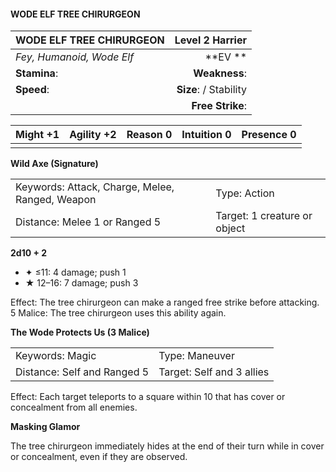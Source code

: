 #### WODE ELF TREE CHIRURGEON

| WODE ELF TREE CHIRURGEON  |    **Level 2 Harrier** |
| :------------------------ | ---------------------: |
| *Fey, Humanoid, Wode Elf* |            \*\*EV \*\* |
| **Stamina**:              |          **Weakness**: |
| **Speed**:                | **Size**:  / Stability |
|                           |       **Free Strike**: |

| **Might** +1 | **Agility** +2 | **Reason** 0 | **Intuition** 0 | **Presence** 0 |
| ------------ | -------------- | ------------ | --------------- | -------------- |
|              |                |              |                 |                |

**Wild Axe (Signature)**

|                                                 |                              |
| :---------------------------------------------- | :--------------------------- |
| Keywords: Attack, Charge, Melee, Ranged, Weapon | Type: Action                 |
| Distance: Melee 1 or Ranged 5                   | Target: 1 creature or object |

**2d10 + 2**

- ✦ ≤11: 4 damage; push 1
- ★ 12–16: 7 damage; push 3

Effect: The tree chirurgeon can make a ranged free strike before attacking. 5 Malice: The tree chirurgeon uses this ability again.

**The Wode Protects Us (3 Malice)**

|                             |                           |
| :-------------------------- | :------------------------ |
| Keywords: Magic             | Type: Maneuver            |
| Distance: Self and Ranged 5 | Target: Self and 3 allies |

Effect: Each target teleports to a square within 10 that has cover or concealment from all enemies.

**Masking Glamor**

The tree chirurgeon immediately hides at the end of their turn while in cover or concealment, even if they are observed.

